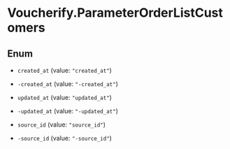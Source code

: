 # Voucherify.ParameterOrderListCustomers

## Enum


* `created_at` (value: `"created_at"`)

* `-created_at` (value: `"-created_at"`)

* `updated_at` (value: `"updated_at"`)

* `-updated_at` (value: `"-updated_at"`)

* `source_id` (value: `"source_id"`)

* `-source_id` (value: `"-source_id"`)


